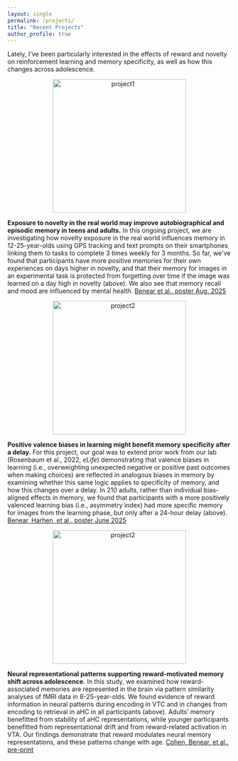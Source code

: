 ```yaml
---
layout: single
permalink: /projects/
title: "Recent Projects"
author_profile: true
---
```


Lately, I've been particularly interested in the effects of reward and novelty on reinforcement learning and memory specificity, as well as how this changes across adolescence.

<p align="center">
  <img src="{{ '/assets/images/project1.png' | relative_url }}" alt="project1" width="300">
</p>

**Exposure to novelty in the real world may improve autobiographical and episodic memory in teens and adults.** In this ongoing project, we are investigating how novelty exposure in the real world influences memory in 12-25-year-olds using GPS tracking and text prompts on their smartphones linking them to tasks to complete 3 times weekly for 3 months. So far, we've found that participants have more positive memories for their own experiences on days higher in novelty, and that their memory for images in an experimental task is protected from forgetting over time if the image was learned on a day high in novelty (above). We also see that memory recall and mood are influenced by mental health. <a href="https://drive.google.com/file/d/14N_-hVCA649Gkg_kNZ-1yA8pkPeGvpwH/view?usp=sharing">Benear et al., poster Aug. 2025</a>

<p align="center">
  <img src="{{ '/assets/images/project2.png' | relative_url }}" alt="project2" width="300">
</p>

**Positive valence biases in learning might benefit memory specificity after a delay.** For this project, our goal was to extend prior work from our lab (Rosenbaum et al., 2022, *eLife*) demonstrating that valence biases in learning (i.e., overweighting unexpected negative or positive past outcomes when making choices) are reflected in analogous biases in memory by examining whether this same logic applies to specificity of memory, and how this changes over a delay. In 210 adults, rather than individual bias-aligned effects in memory, we found that participants with a more positively valenced learning bias (i.e., asymmetry index) had more specific memory for images from the learning phase, but only after a 24-hour delay (above). <a href="https://drive.google.com/file/d/1C8vx3HJ4bSVkU25sBMuW8GHQEB-qN90J/view?usp=sharing">Benear, Harhen, et al., poster June 2025</a> 


<p align="center">
  <img src="{{ '/assets/images/project3.png' | relative_url }}" alt="project2" width="300">
</p>

**Neural representational patterns supporting reward-motivated memory shift across adolescence.** In this study, we examined how reward-associated memories are represented in the brain via pattern similarity analyses of fMRI data in 8-25-year-olds. We found evidence of reward information in neural patterns during encoding in VTC and in changes from encoding to retrieval in aHC in all participants (above). Adults’ memory benefitted from stability of aHC representations, while younger participants benefitted from representational drift and from reward-related activation in VTA. Our findings demonstrate that reward modulates neural memory representations, and these patterns change with age. <a href="https://doi.org/10.31234/osf.io/h53qa_v2">Cohen, Benear, et al., pre-print</a>